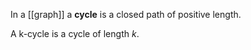 In a [[graph]] a **cycle** is a closed path of positive length.

A k-cycle is a cycle of length $k$.